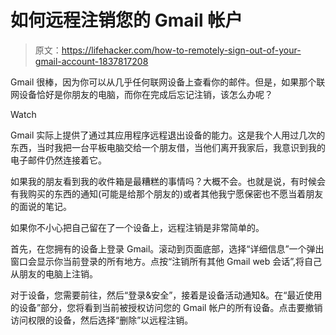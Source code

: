 # 如何远程注销您的 Gmail 帐户

> 原文：<https://lifehacker.com/how-to-remotely-sign-out-of-your-gmail-account-1837817208>

Gmail 很棒，因为你可以从几乎任何联网设备上查看你的邮件。但是，如果那个联网设备恰好是你朋友的电脑，而你在完成后忘记注销，该怎么办呢？

Watch

Gmail 实际上提供了通过其应用程序远程退出设备的能力。这是我个人用过几次的东西，当时我把一台平板电脑交给一个朋友借，当他们离开我家后，我意识到我的电子邮件仍然连接着它。

如果我的朋友看到我的收件箱是最糟糕的事情吗？大概不会。也就是说，有时候会有我购买的东西的通知(可能是给那个朋友的)或者其他我宁愿保密也不愿当着朋友的面说的笔记。

如果你不小心把自己留在了一个设备上，远程注销是非常简单的。

首先，在您拥有的设备上登录 Gmail。滚动到页面底部，选择“详细信息”一个弹出窗口会显示你当前登录的所有地方。点按“注销所有其他 Gmail web 会话”,将自己从朋友的电脑上注销。

对于设备，您需要前往，然后“登录&安全”，接着是设备活动通知&。在“最近使用的设备”部分，您将看到当前被授权访问您的 Gmail 帐户的所有设备。点击要撤销访问权限的设备，然后选择“删除”以远程注销。